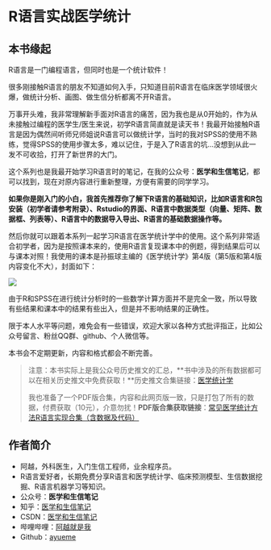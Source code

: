 # R语言实战医学统计

## 本书缘起 

R语言是一门编程语言，但同时也是一个统计软件！

很多刚接触R语言的朋友不知道如何入手，只知道目前R语言在临床医学领域很火爆，做统计分析、画图、做生信分析都离不开R语言。

万事开头难，我非常理解新手面对R语言的痛苦，因为我也是从0开始的，作为从未接触过编程的医学生/医生来说，初学R语言简直就是读天书！我最开始接触R语言是因为偶然间听师兄师姐说R语言可以做统计学，当时的我对SPSS的使用不熟练，觉得SPSS的使用步骤太多，难以记住，于是入了R语言的坑...没想到从此一发不可收拾，打开了新世界的大门。

这个系列也是我最开始学习R语言时的笔记，在我的公众号：**医学和生信笔记**，都可以找到，现在对原内容进行重新整理，方便有需要的同学学习。

**如果你是刚入门的小白，我首先推荐你了解下R语言的基础知识，比如R语言和R包安装（初学者请参考附录）、Rstudio的界面、R语言中数据类型（向量、矩阵、数据框、列表等）、R语言中的数据导入导出、R语言的基础数据操作等。**

然后你就可以跟着本系列一起学习R语言在医学统计学中的使用。这个系列非常适合初学者，因为是按照课本来的，使用R语言复现课本中的例题，得到结果后可以与课本对照！我使用的课本是孙振球主编的《医学统计学》第4版（第5版和第4版内容变化不大），封面如下：


![](https://aliyun-bucket0324.oss-cn-shanghai.aliyuncs.com/img/%E8%AF%BE%E6%9C%AC%E5%B0%81%E9%9D%A2.jpg)



由于R和SPSS在进行统计分析时的一些数学计算方面并不是完全一致，所以导致有些结果和课本中的结果有些出入，但是并不影响结果的正确性。

限于本人水平等问题，难免会有一些错误，欢迎大家以各种方式批评指正，比如公众号留言、粉丝QQ群、github、个人微信等。

本书会不定期更新，内容和格式都会不断完善。

> 注意：本书实际上是我公众号历史推文的汇总，**书中涉及的所有数据都可以在相关历史推文中免费获取！**历史推文合集链接：[医学统计学](https://mp.weixin.qq.com/mp/appmsgalbum?__biz=MzUzOTQzNzU0NA==&action=getalbum&album_id=2231476971388059661&scene=126#wechat_redirect)
>
> 我也准备了一个PDF版合集，内容和此网页版一致，只是打包了所有的数据，付费获取（10元），介意勿扰！**PDF版合集获取链接**：[常见医学统计方法R语言实现合集（含数据及代码）](https://mp.weixin.qq.com/s/IG-TaO9Vg_YS6o9fKYw5jw)

## 作者简介 

- 阿越，外科医生，入门生信工程师，业余程序员。
- R语言爱好者，长期免费分享R语言和医学统计学、临床预测模型、生信数据挖掘、R语言机器学习等知识。
- 公众号：**医学和生信笔记**
- 知乎：[医学和生信笔记](https://www.zhihu.com/people/li-xiao-yue-65-90)
- CSDN：[医学和生信笔记](https://blog.csdn.net/Ayue0616)
- 哔哩哔哩：[阿越就是我](https://space.bilibili.com/42460432)
- Github：[ayueme](https://github.com/ayueme)
